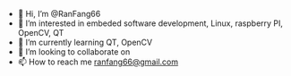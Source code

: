 - 👋 Hi, I’m @RanFang66
- 👀 I’m interested in embeded software development, Linux, raspberry PI, OpenCV, QT
- 🌱 I’m currently learning QT, OpenCV
- 💞️ I’m looking to collaborate on 
- 📫 How to reach me ranfang66@gmail.com

<!---
RanFang66/RanFang66 is a ✨ special ✨ repository because its `README.md` (this file) appears on your GitHub profile.
You can click the Preview link to take a look at your changes.
--->
